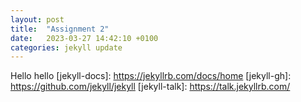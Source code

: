```yaml
---
layout: post
title:  "Assignment 2"
date:   2023-03-27 14:42:10 +0100
categories: jekyll update
---
```

Hello hello
[jekyll-docs]: https://jekyllrb.com/docs/home
[jekyll-gh]:   https://github.com/jekyll/jekyll
[jekyll-talk]: https://talk.jekyllrb.com/
